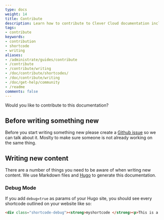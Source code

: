 ```yaml
---
type: docs
weight: 14
title: Contribute
description: Learn how to contribute to Clever Cloud documentation including available shortcodes, writing guidelines, and submission process
tags:
- contribute
keywords:
- contribution
- shortcode
- writing
aliases:
- /administrate/guides/contribute
- /contribute
- /contribute/writing
- /doc/contribute/shortcodes/
- /doc/contribute/writing
- /doc/get-help/community
- /readme
comments: false
---
```


Would you like to contribute to this documentation?

## Before writing something new

Before you start writing something new please create a [Github issue](https://github.com/CleverCloud/documentation/issues) so we can talk about it. Moslty to make sure someone is not already working on the same thing.

## Writing new content

There are a number of things you need to be aware of when writing new content. We use Markdown files and [Hugo](https://gohugo.io/) to generate this documentation.

### Debug Mode

If you add `debug=true` as params of your Hugo site, you should see every shortcode outlined on your website like so:

```html
<div class="shortcode-debug"><strong>myshortcode </strong><p>This is a shortcode being used</div>
```
